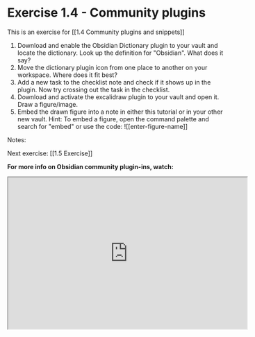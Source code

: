 # Exercise 1.4 - Community plugins

This is an exercise for [[1.4 Community plugins and snippets]]

1. Download and enable the Obsidian Dictionary plugin to your vault and locate the dictionary.  Look up the definition for "Obsidian". What does it say?
2. Move the dictionary plugin icon from one place to another on your workspace. Where does it fit best?
3. Add a new task to the checklist note and check if it shows up in the plugin. Now try crossing out the task in the checklist.
4. Download and activate the excalidraw plugin to your vault and open it. Draw a figure/image.
5. Embed the drawn figure into a note in either this tutorial or in your other new vault.
		Hint: To embed a figure, open the command palette and search for "embed" or use the code: !\[\[enter-figure-name\]\]
		
		
		
Notes:









Next exercise: [[1.5 Exercise]]

**For more info on Obsidian community plugin-ins, watch:** 
<iframe src="https://www.youtube.com/embed/X61wRmfZU8Y
"width="550" height="350"></iframe>


